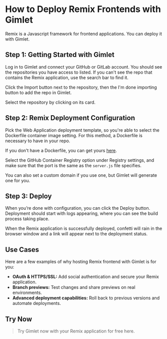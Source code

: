 # How to Deploy Remix Frontends with Gimlet

Remix is a Javascript framework for frontend applications. You can deploy it with Gimlet.

## Step 1: Getting Started with Gimlet

Log in to Gimlet and connect your GitHub or GitLab account. You should see the repositories you have access to listed. If you can't see the repo that contains the Remix application, use the search bar to find it.

Click the Import button next to the repository, then the I'm done importing button to add the repo in Gimlet.

Select the repository by clicking on its card.

## Step 2: Remix Deployment Configuration

Pick the Web Application deployment template, so you're able to select the Dockerfile container image setting. For this method, a Dockerfile is necessary to have in your repo.

If you don't have a Dockerfile, you can get yours [here](https://github.com/gerimate/remix-gimlet-test/blob/main/Dockerfile).

Select the GitHub Container Registry option under Registry settings, and make sure that the port is the same as the `server.js` file specifies.

You can also set a custom domain if you use one, but Gimlet will generate one for you.

## Step 3: Deploy

When you’re done with configuration, you can click the Deploy button. Deployment should start with logs appearing, where you can see the build process taking place.

When the Remix application is successfully deployed, confetti will rain in the browser window and a link will appear next to the deployment status.

## Use Cases

Here are a few examples of why hosting Remix frontend with Gimlet is for you:

- **OAuth & HTTPS/SSL:** Add social authentication and secure your Remix application.   
- **Branch previews:** Test changes and share previews on real environments.
- **Advanced deployment capabilities:** Roll back to previous versions and automate deployments.

## Try Now

> Try Gimlet now with your Remix application for free here.
